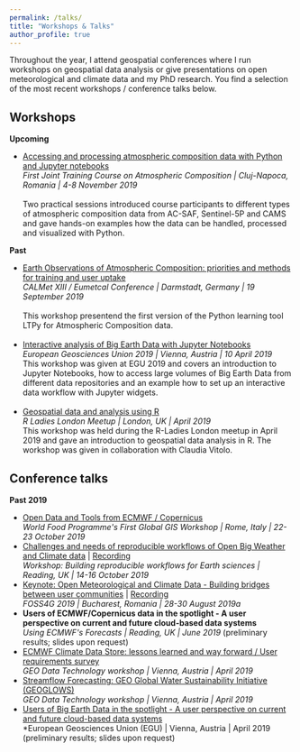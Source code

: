 ```yaml
---
permalink: /talks/
title: "Workshops & Talks"
author_profile: true
---
```



Throughout the year, I attend geospatial conferences where I run workshops on geospatial data analysis or give presentations on open meteorological and climate data and my PhD research. You find a selection of the most recent workshops / conference talks below.


Workshops
------
**Upcoming** <br>
- [Accessing and processing atmospheric composition data with Python and Jupyter notebooks](https://atmostraining.info/)<br>*First Joint Training Course on Atmospheric Composition | Cluj-Napoca, Romania | 4-8 November 2019*<br><br> Two practical sessions introduced course participants to different types of atmospheric composition data from AC-SAF, Sentinel-5P and CAMS and gave hands-on examples how the data can be handled, processed and visualized with Python. 


**Past** <br>
- [Earth Observations of Atmospheric Composition: priorities and methods for training and user uptake](https://www.eventsforce.net/eumetsat/media/uploaded/EVEUMETSAT/event_5/CALMET_EUMETCAL_Conference_-_Programme.pdf)<br>*CALMet XIII / Eumetcal Conference | Darmstadt, Germany | 19 September 2019*<br><br>This workshop presentend the first version of the Python learning tool LTPy for Atmospheric Composition data.<br><br>
- [Interactive analysis of Big Earth Data with Jupyter Notebooks](https://github.com/jwagemann/2019_egu_workshop_jupyter_notebooks) <br>*European Geosciences Union 2019 | Vienna, Austria | 10 April 2019*<br>This workshop was given at EGU 2019 and covers an introduction to Jupyter Notebooks, how to access large volumes of Big Earth Data from different data repositories and an example how to set up an interactive data workflow with Jupyter widgets. <br><br>
- [Geospatial data and analysis using R](https://docs.google.com/presentation/d/1pEr9E16EJZ_I2wLBJnsCpOM4gSP4tz3s0s43N7DxuZk/edit?usp=sharing)<br>*R Ladies London Meetup | London, UK | April 2019*<br>This workshop was held during the R-Ladies London meetup in April 2019 and gave an introduction to geospatial data analysis in R. The workshop was given in collaboration with Claudia Vitolo.


Conference talks
------

**Past 2019**
- [Open Data and Tools from ECMWF / Copernicus](https://speakerdeck.com/jwagemann/open-data-and-tools-from-ecmwf-and-copernicus)<br>*World Food Programme's First Global GIS Workshop | Rome, Italy | 22-23 October 2019*
- [Challenges and needs of reproducible workflows of Open Big Weather and Climate data](https://speakerdeck.com/jwagemann/challenges-and-needs-of-reproducible-workflows-of-open-weather-and-climate-data) | [Recording](https://vimeo.com/366256755)<br>*Workshop: Building reproducible workflows for Earth sciences | Reading, UK | 14-16 October 2019*
- [Keynote: Open Meteorological and Climate Data - Building bridges between user communities](https://speakerdeck.com/jwagemann/open-meteorological-and-climate-data-building-bridges-between-user-communities) | [Recording](https://www.youtube.com/watch?v=dtXV95mJHSs&t=926s) <br>*FOSS4G 2019 | Bucharest, Romania | 28-30 August 2019a*
- **Users of ECMWF/Copernicus data in the spotlight - A user perspective on current and future cloud-based data systems** <br>*Using ECMWF's Forecasts | Reading, UK | June 2019* (preliminary results; slides upon request)
- [ECMWF Climate Data Store: lessons learned and way forward / User requirements survey](https://www.earthobservations.org/me_201904_dpw.php?t=presentations) <br>*GEO Data Technology workshop | Vienna, Austria | April 2019*
- [Streamflow Forecasting: GEO Global Water Sustainability Initiative (GEOGLOWS)](https://www.earthobservations.org/me_201904_dpw.php?t=presentations) <br>*GEO Data Technology workshop | Vienna, Austria | April 2019*
- [Users of Big Earth Data in the spotlight - A user perspective on current and future cloud-based data systems](https://meetingorganizer.copernicus.org/EGU2019/EGU2019-1659-1.pdf) <br>*European Geosciences Union (EGU) | Vienna, Austria | April 2019 (preliminary results; slides upon request)






